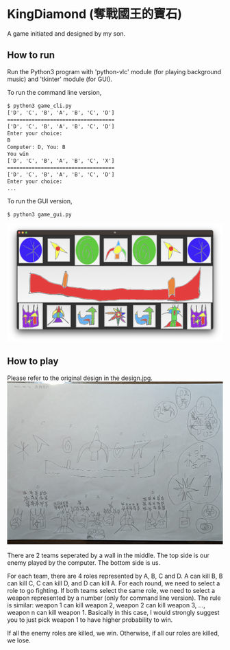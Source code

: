 KingDiamond (奪戰國王的寶石)
===========

A game initiated and designed by my son.

## How to run
Run the Python3 program with 'python-vlc' module (for playing background music) and 'tkinter' module (for GUI).

To run the command line version,
```
$ python3 game_cli.py
['D', 'C', 'B', 'A', 'B', 'C', 'D']
===================================
['D', 'C', 'B', 'A', 'B', 'C', 'D']
Enter your choice: 
B
Computer: D, You: B
You win
['D', 'C', 'B', 'A', 'B', 'C', 'X']
===================================
['D', 'C', 'B', 'A', 'B', 'C', 'D']
Enter your choice: 
...
```

To run the GUI version,
```
$ python3 game_gui.py
```
![Alt text](screenshot.png "GUI Screenshot")

## How to play
Please refer to the original design in the design.jpg.
![Alt text](design.jpg "Original Design")

There are 2 teams seperated by a wall in the middle. The top side is our enemy played by the computer. The bottom side is us.

For each team, there are 4 roles represented by A, B, C and D. A can kill B, B can kill C, C can kill D, and D can kill A. For each round, we need to select a role to go fighting. If both teams select the same role, we need to select a weapon represented by a number (only for command line version). The rule is similar: weapon 1 can kill weapon 2, weapon 2 can kill weapon 3, ..., weapon n can kill weapon 1. Basically in this case, I would strongly suggest you to just pick weapon 1 to have higher probability to win.

If all the enemy roles are killed, we win. Otherwise, if all our roles are killed, we lose.

